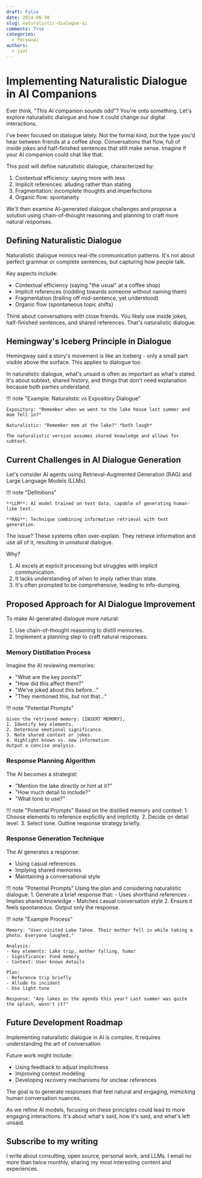 ```yaml
---
draft: False
date: 2024-08-30
slug: naturalistic-dialogue-ai
comments: True
categories:
  - Personal
authors:
  - jxnl
---
```


# Implementing Naturalistic Dialogue in AI Companions

Ever think, "This AI companion sounds odd"? You're onto something. Let's explore naturalistic dialogue and how it could change our digital interactions.

I've been focused on dialogue lately. Not the formal kind, but the type you'd hear between friends at a coffee shop. Conversations that flow, full of inside jokes and half-finished sentences that still make sense. Imagine if your AI companion could chat like that.

This post will define naturalistic dialogue, characterized by:

1. Contextual efficiency: saying more with less
2. Implicit references: alluding rather than stating
3. Fragmentation: incomplete thoughts and imperfections
4. Organic flow: spontaneity

We'll then examine AI-generated dialogue challenges and propose a solution using chain-of-thought reasoning and planning to craft more natural responses.

<!-- more -->

## Defining Naturalistic Dialogue

Naturalistic dialogue mimics real-life communication patterns. It's not about perfect grammar or complete sentences, but capturing how people talk.

Key aspects include:

- Contextual efficiency (saying "the usual" at a coffee shop)
- Implicit references (nodding towards someone without naming them)
- Fragmentation (trailing off mid-sentence, yet understood)
- Organic flow (spontaneous topic shifts)

Think about conversations with close friends. You likely use inside jokes, half-finished sentences, and shared references. That's naturalistic dialogue.

## Hemingway's Iceberg Principle in Dialogue

Hemingway said a story's movement is like an iceberg - only a small part visible above the surface. This applies to dialogue too.

In naturalistic dialogue, what's unsaid is often as important as what's stated. It's about subtext, shared history, and things that don't need explanation because both parties understand.

!!! note "Example: Naturalistic vs Expository Dialogue"

    Expository: "Remember when we went to the lake house last summer and mom fell in?"
    
    Naturalistic: "Remember mom at the lake?" *both laugh*

    The naturalistic version assumes shared knowledge and allows for subtext.

## Current Challenges in AI Dialogue Generation

Let's consider AI agents using Retrieval-Augmented Generation (RAG) and Large Language Models (LLMs).

!!! note "Definitions"

    **LLM**: AI model trained on text data, capable of generating human-like text.
    
    **RAG**: Technique combining information retrieval with text generation.

The issue? These systems often over-explain. They retrieve information and use all of it, resulting in unnatural dialogue.

Why?

1. AI excels at explicit processing but struggles with implicit communication.
2. It lacks understanding of when to imply rather than state.
3. It's often prompted to be comprehensive, leading to info-dumping.

## Proposed Approach for AI Dialogue Improvement

To make AI-generated dialogue more natural:

1. Use chain-of-thought reasoning to distill memories.
2. Implement a planning step to craft natural responses.

### Memory Distillation Process

Imagine the AI reviewing memories:
- "What are the key points?"
- "How did this affect them?"
- "We've joked about this before..."
- "They mentioned this, but not that..."

!!! note "Potential Prompts"
    
    Given the retrieved memory: [INSERT MEMORY],
    1. Identify key elements.
    2. Determine emotional significance.
    3. Note shared context or jokes.
    4. Highlight known vs. new information.
    Output a concise analysis.

### Response Planning Algorithm

The AI becomes a strategist:
- "Mention the lake directly or hint at it?"
- "How much detail to include?"
- "What tone to use?"

!!! note "Potential Prompts"
    Based on the distilled memory and context:
    1. Choose elements to reference explicitly and implicitly.
    2. Decide on detail level.
    3. Select tone.
    Outline response strategy briefly.

### Response Generation Technique

The AI generates a response:
- Using casual references
- Implying shared memories
- Maintaining a conversational style

!!! note "Potential Prompts"
    Using the plan and considering naturalistic dialogue:
    1. Generate a brief response that:
       - Uses shorthand references
       - Implies shared knowledge
       - Matches casual conversation style
    2. Ensure it feels spontaneous.
    Output only the response.

!!! note "Example Process"

    Memory: "User visited Lake Tahoe. Their mother fell in while taking a photo. Everyone laughed."

    Analysis:
    - Key elements: Lake trip, mother falling, humor
    - Significance: Fond memory
    - Context: User knows details

    Plan:
    - Reference trip briefly
    - Allude to incident
    - Use light tone

    Response: "Any lakes on the agenda this year? Last summer was quite the splash, wasn't it?"

## Future Development Roadmap

Implementing naturalistic dialogue in AI is complex. It requires understanding the art of conversation.

Future work might include:
- Using feedback to adjust implicitness
- Improving context modeling
- Developing recovery mechanisms for unclear references

The goal is to generate responses that feel natural and engaging, mimicking human conversation nuances.

As we refine AI models, focusing on these principles could lead to more engaging interactions. It's about what's said, how it's said, and what's left unsaid.

## Subscribe to my writing

I write about consulting, open source, personal work, and LLMs. I email no more than twice monthly, sharing my most interesting content and experiences.

<script async data-uid="fe6b71773e" src="https://fivesixseven.ck.page/fe6b71773e/index.js"></script>